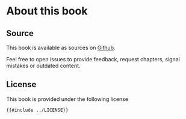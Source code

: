 # About this book

## Source

This book is available as sources on
[Github](https://github.com/vdeturckheim/advanced-nodejs-book).

Feel free to open issues to provide feedback, request chapters, signal mistakes
or outdated content.

## License

This book is provided under the following license

```
{{#include ../LICENSE}}
```

